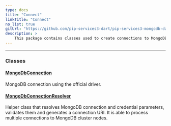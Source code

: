 ```yaml
---
type: docs
title: "Connect"
linkTitle: "Connect"
no_list: true
gitUrl: "https://github.com/pip-services3-dart/pip-services3-mongodb-dart"
description: >
    This package contains classes used to create connections to MongoDBs.
---
```

---

<div class="module-body"> 

### Classes

#### [MongoDbConnection](mongodb_connection)
MongoDB connection using the official driver.

    
#### [MongoDbConnectionResolver](mongodb_connection_resolver)
Helper class that resolves MongoDB connection and credential parameters,
validates them and generates a connection URI.
It is able to process multiple connections to MongoDB cluster nodes.

<br>

</div>
